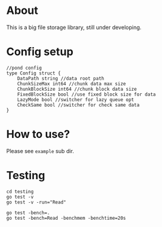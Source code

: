 # About
This is a big file storage library, still under developing.

# Config setup
```
//pond config
type Config struct {
    DataPath string //data root path
    ChunkSizeMax int64 //chunk data max size
    ChunkBlockSize int64 //chunk block data size
    FixedBlockSize bool //use fixed block size for data  
    LazyMode bool //switcher for lazy queue opt  
    CheckSame bool //switcher for check same data  
}
```

# How to use?
Please see `example` sub dir.

# Testing
```
cd testing
go test -v
go test -v -run="Read"

go test -bench=.
go test -bench=Read -benchmem -benchtime=20s

```